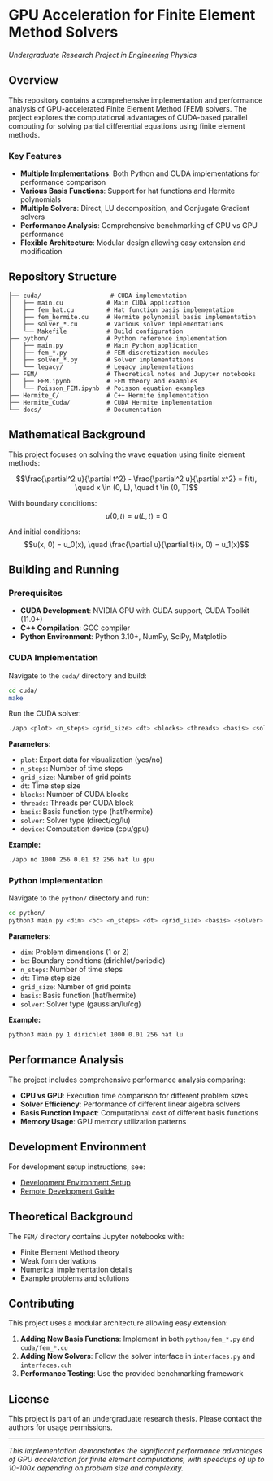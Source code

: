 # GPU Acceleration for Finite Element Method Solvers

*Undergraduate Research Project in Engineering Physics*

## Overview

This repository contains a comprehensive implementation and performance analysis of GPU-accelerated Finite Element Method (FEM) solvers. The project explores the computational advantages of CUDA-based parallel computing for solving partial differential equations using finite element methods.

### Key Features

- **Multiple Implementations**: Both Python and CUDA implementations for performance comparison
- **Various Basis Functions**: Support for hat functions and Hermite polynomials
- **Multiple Solvers**: Direct, LU decomposition, and Conjugate Gradient solvers
- **Performance Analysis**: Comprehensive benchmarking of CPU vs GPU performance
- **Flexible Architecture**: Modular design allowing easy extension and modification

## Repository Structure

```
├── cuda/                   # CUDA implementation
│   ├── main.cu            # Main CUDA application
│   ├── fem_hat.cu         # Hat function basis implementation
│   ├── fem_hermite.cu     # Hermite polynomial basis implementation
│   ├── solver_*.cu        # Various solver implementations
│   └── Makefile           # Build configuration
├── python/                # Python reference implementation
│   ├── main.py            # Main Python application
│   ├── fem_*.py           # FEM discretization modules
│   ├── solver_*.py        # Solver implementations
│   └── legacy/            # Legacy implementations
├── FEM/                   # Theoretical notes and Jupyter notebooks
│   ├── FEM.ipynb          # FEM theory and examples
│   └── Poisson_FEM.ipynb  # Poisson equation examples
├── Hermite_C/             # C++ Hermite implementation
├── Hermite_Cuda/          # CUDA Hermite implementation
└── docs/                  # Documentation
```

## Mathematical Background

This project focuses on solving the wave equation using finite element methods:

$$\frac{\partial^2 u}{\partial t^2} - \frac{\partial^2 u}{\partial x^2} = f(t), \quad x \in (0, L), \quad t \in (0, T)$$

With boundary conditions:
$$u(0, t) = u(L, t) = 0$$

And initial conditions:
$$u(x, 0) = u_0(x), \quad \frac{\partial u}{\partial t}(x, 0) = u_1(x)$$

## Building and Running

### Prerequisites

- **CUDA Development**: NVIDIA GPU with CUDA support, CUDA Toolkit (11.0+)
- **C++ Compilation**: GCC compiler
- **Python Environment**: Python 3.10+, NumPy, SciPy, Matplotlib

### CUDA Implementation

Navigate to the `cuda/` directory and build:

```bash
cd cuda/
make
```

Run the CUDA solver:

```bash
./app <plot> <n_steps> <grid_size> <dt> <blocks> <threads> <basis> <solver> <device>
```

**Parameters:**
- `plot`: Export data for visualization (yes/no)
- `n_steps`: Number of time steps
- `grid_size`: Number of grid points
- `dt`: Time step size
- `blocks`: Number of CUDA blocks
- `threads`: Threads per CUDA block
- `basis`: Basis function type (hat/hermite)
- `solver`: Solver type (direct/cg/lu)
- `device`: Computation device (cpu/gpu)

**Example:**
```bash
./app no 1000 256 0.01 32 256 hat lu gpu
```

### Python Implementation

Navigate to the `python/` directory and run:

```bash
cd python/
python3 main.py <dim> <bc> <n_steps> <dt> <grid_size> <basis> <solver>
```

**Parameters:**
- `dim`: Problem dimensions (1 or 2)
- `bc`: Boundary conditions (dirichlet/periodic)
- `n_steps`: Number of time steps
- `dt`: Time step size
- `grid_size`: Number of grid points
- `basis`: Basis function (hat/hermite)
- `solver`: Solver type (gaussian/lu/cg)

**Example:**
```bash
python3 main.py 1 dirichlet 1000 0.01 256 hat lu
```

## Performance Analysis

The project includes comprehensive performance analysis comparing:

- **CPU vs GPU**: Execution time comparison for different problem sizes
- **Solver Efficiency**: Performance of different linear algebra solvers
- **Basis Function Impact**: Computational cost of different basis functions
- **Memory Usage**: GPU memory utilization patterns

## Development Environment

For development setup instructions, see:
- [Development Environment Setup](docs/wslhost.md)
- [Remote Development Guide](docs/sshclient.md)

## Theoretical Background

The `FEM/` directory contains Jupyter notebooks with:
- Finite Element Method theory
- Weak form derivations
- Numerical implementation details
- Example problems and solutions

## Contributing

This project uses a modular architecture allowing easy extension:

1. **Adding New Basis Functions**: Implement in both `python/fem_*.py` and `cuda/fem_*.cu`
2. **Adding New Solvers**: Follow the solver interface in `interfaces.py` and `interfaces.cuh`
3. **Performance Testing**: Use the provided benchmarking framework

## License

This project is part of an undergraduate research thesis. Please contact the authors for usage permissions.

---

*This implementation demonstrates the significant performance advantages of GPU acceleration for finite element computations, with speedups of up to 10-100x depending on problem size and complexity.*
